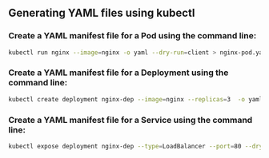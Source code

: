 ## Generating YAML files using kubectl

### Create a YAML manifest file for a Pod using the command line:
```bash
kubectl run nginx --image=nginx -o yaml --dry-run=client > nginx-pod.yaml
```

### Create a YAML manifest file for a Deployment using the command line:
```bash
kubectl create deployment nginx-dep --image=nginx --replicas=3  -o yaml --dry-run=client > nginx-deploy.yaml
```

### Create a YAML manifest file for a Service using the command line:
```bash
kubectl expose deployment nginx-dep --type=LoadBalancer --port=80 --dry-run=client -o yaml > nginx-svc.yaml
```